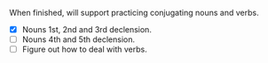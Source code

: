 When finished, will support practicing conjugating nouns and verbs. 

- [x] Nouns 1st, 2nd and 3rd declension. 
- [ ] Nouns 4th and 5th declension. 
- [ ] Figure out how to deal with verbs. 
